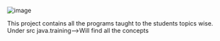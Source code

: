 

![image](https://github.com/shanthipillai/JSETrainingConcepts/assets/165835539/e2dad476-05be-44f8-bfb0-ca56a1110d13)



This project contains all the programs taught to the students topics wise.
Under src java.training-->Will find all the concepts
